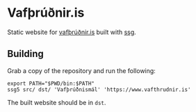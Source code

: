 # Vafþrúðnir.is

Static website for [vafþrúðnir.is](https://vafþrúðnir.is) built with
[ssg](https://rgz.ee/ssg.html).

## Building

Grab a copy of the repository and run the following:

```
export PATH="$PWD/bin:$PATH"
ssg5 src/ dst/ 'Vafþrúðnismál' 'https://www.vafthrudnir.is'
```

The built website should be in `dst`.
